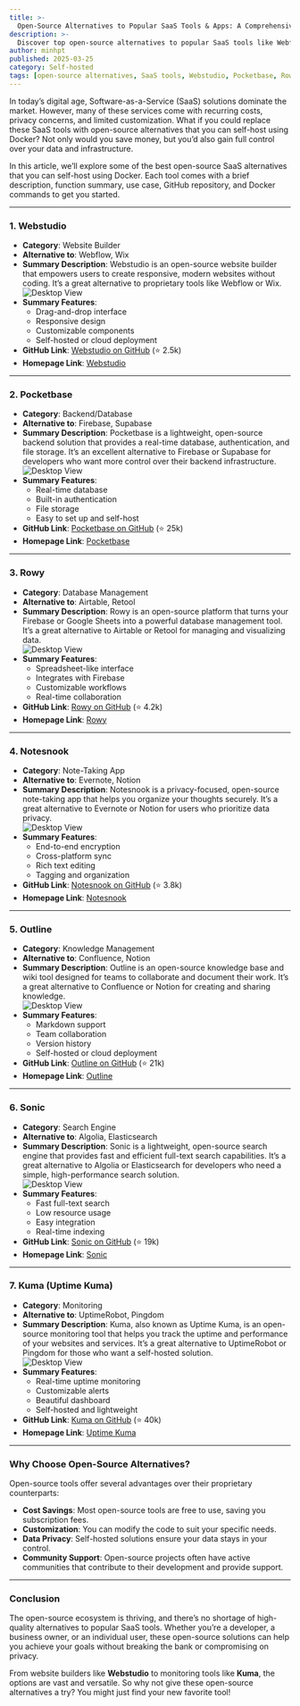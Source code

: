 ```yaml
---
title: >- 
  Open-Source Alternatives to Popular SaaS Tools & Apps: A Comprehensive Guide (Part 2) 🧑‍💻
description: >-
  Discover top open-source alternatives to popular SaaS tools like Webflow, Firebase, and Notion. Save costs, ensure data privacy, and customize freely with Webstudio, Pocketbase, Rowy, and more!
author: minhpt
published: 2025-03-25
category: Self-hosted
tags: [open-source alternatives, SaaS tools, Webstudio, Pocketbase, Rowy, Notesnook, Outline, Sonic, Uptime Kuma, open-source software, self-hosted tools, cost-effective solutions, data privacy, open-source apps]
---
```


In today’s digital age, Software-as-a-Service (SaaS) solutions dominate the market. However, many of these services come with recurring costs, privacy concerns, and limited customization. What if you could replace these SaaS tools with open-source alternatives that you can self-host using Docker? Not only would you save money, but you’d also gain full control over your data and infrastructure.

In this article, we’ll explore some of the best open-source SaaS alternatives that you can self-host using Docker. Each tool comes with a brief description, function summary, use case, GitHub repository, and Docker commands to get you started.

---

### 1. **Webstudio**

- **Category**: Website Builder  
- **Alternative to**: Webflow, Wix  
- **Summary Description**: Webstudio is an open-source website builder that empowers users to create responsive, modern websites without coding. It’s a great alternative to proprietary tools like Webflow or Wix.  
![Desktop View](https://minixium-bucket.hn.ss.bfcplatform.vn/blog/posts/webstudio.png)
- **Summary Features**:  
  - Drag-and-drop interface  
  - Responsive design  
  - Customizable components  
  - Self-hosted or cloud deployment  
- **GitHub Link**: [Webstudio on GitHub](https://github.com/webstudio-is/webstudio) (⭐ 2.5k)  
- **Homepage Link**: [Webstudio](https://webstudio.is)  

---

### 2. **Pocketbase**

- **Category**: Backend/Database  
- **Alternative to**: Firebase, Supabase  
- **Summary Description**: Pocketbase is a lightweight, open-source backend solution that provides a real-time database, authentication, and file storage. It’s an excellent alternative to Firebase or Supabase for developers who want more control over their backend infrastructure.  
![Desktop View](https://minixium-bucket.hn.ss.bfcplatform.vn/blog/posts/pocketbase.png)
- **Summary Features**:  
  - Real-time database  
  - Built-in authentication  
  - File storage  
  - Easy to set up and self-host  
- **GitHub Link**: [Pocketbase on GitHub](https://github.com/pocketbase/pocketbase) (⭐ 25k)  
- **Homepage Link**: [Pocketbase](https://pocketbase.io)  

---

### 3. **Rowy**

- **Category**: Database Management  
- **Alternative to**: Airtable, Retool  
- **Summary Description**: Rowy is an open-source platform that turns your Firebase or Google Sheets into a powerful database management tool. It’s a great alternative to Airtable or Retool for managing and visualizing data.  
![Desktop View](https://minixium-bucket.hn.ss.bfcplatform.vn/blog/posts/rowy.png)
- **Summary Features**:  
  - Spreadsheet-like interface  
  - Integrates with Firebase  
  - Customizable workflows  
  - Real-time collaboration  
- **GitHub Link**: [Rowy on GitHub](https://github.com/rowyio/rowy) (⭐ 4.2k)  
- **Homepage Link**: [Rowy](https://www.rowy.io)  

---

### 4. **Notesnook**

- **Category**: Note-Taking App  
- **Alternative to**: Evernote, Notion  
- **Summary Description**: Notesnook is a privacy-focused, open-source note-taking app that helps you organize your thoughts securely. It’s a great alternative to Evernote or Notion for users who prioritize data privacy.  
![Desktop View](https://minixium-bucket.hn.ss.bfcplatform.vn/blog/posts/notesnook.webp)
- **Summary Features**:  
  - End-to-end encryption  
  - Cross-platform sync  
  - Rich text editing  
  - Tagging and organization  
- **GitHub Link**: [Notesnook on GitHub](https://github.com/streetwriters/notesnook) (⭐ 3.8k)  
- **Homepage Link**: [Notesnook](https://notesnook.com)  

---

### 5. **Outline**

- **Category**: Knowledge Management  
- **Alternative to**: Confluence, Notion  
- **Summary Description**: Outline is an open-source knowledge base and wiki tool designed for teams to collaborate and document their work. It’s a great alternative to Confluence or Notion for creating and sharing knowledge.  
![Desktop View](https://minixium-bucket.hn.ss.bfcplatform.vn/blog/posts/outlines.png)
- **Summary Features**:  
  - Markdown support  
  - Team collaboration  
  - Version history  
  - Self-hosted or cloud deployment  
- **GitHub Link**: [Outline on GitHub](https://github.com/outline/outline) (⭐ 21k)  
- **Homepage Link**: [Outline](https://www.getoutline.com)  

---

### 6. **Sonic**

- **Category**: Search Engine  
- **Alternative to**: Algolia, Elasticsearch  
- **Summary Description**: Sonic is a lightweight, open-source search engine that provides fast and efficient full-text search capabilities. It’s a great alternative to Algolia or Elasticsearch for developers who need a simple, high-performance search solution.  
![Desktop View](https://minixium-bucket.hn.ss.bfcplatform.vn/blog/posts/sonic.jpeg)
- **Summary Features**:  
  - Fast full-text search  
  - Low resource usage  
  - Easy integration  
  - Real-time indexing  
- **GitHub Link**: [Sonic on GitHub](https://github.com/valeriansaliou/sonic) (⭐ 19k)  
- **Homepage Link**: [Sonic](https://crates.io/crates/sonic-server)  

---

### 7. **Kuma (Uptime Kuma)**

- **Category**: Monitoring  
- **Alternative to**: UptimeRobot, Pingdom  
- **Summary Description**: Kuma, also known as Uptime Kuma, is an open-source monitoring tool that helps you track the uptime and performance of your websites and services. It’s a great alternative to UptimeRobot or Pingdom for those who want a self-hosted solution.  
![Desktop View](https://minixium-bucket.hn.ss.bfcplatform.vn/blog/posts/kuma.jpg)
- **Summary Features**:  
  - Real-time uptime monitoring  
  - Customizable alerts  
  - Beautiful dashboard  
  - Self-hosted and lightweight  
- **GitHub Link**: [Kuma on GitHub](https://github.com/louislam/uptime-kuma) (⭐ 40k)  
- **Homepage Link**: [Uptime Kuma](https://uptime.kuma.pet)  

---

### Why Choose Open-Source Alternatives?

Open-source tools offer several advantages over their proprietary counterparts:  

- **Cost Savings**: Most open-source tools are free to use, saving you subscription fees.  
- **Customization**: You can modify the code to suit your specific needs.  
- **Data Privacy**: Self-hosted solutions ensure your data stays in your control.  
- **Community Support**: Open-source projects often have active communities that contribute to their development and provide support.  

---

### Conclusion

The open-source ecosystem is thriving, and there’s no shortage of high-quality alternatives to popular SaaS tools. Whether you’re a developer, a business owner, or an individual user, these open-source solutions can help you achieve your goals without breaking the bank or compromising on privacy.  

From website builders like **Webstudio** to monitoring tools like **Kuma**, the options are vast and versatile. So why not give these open-source alternatives a try? You might just find your new favorite tool!  
